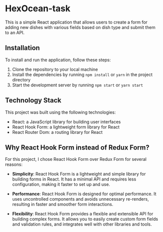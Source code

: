 # HexOcean-task

This is a simple React application that allows users to create a form for adding new dishes with various fields based on dish type and submit them to an API.

## Installation

To install and run the application, follow these steps:

1. Clone the repository to your local machine
2. Install the dependencies by running `npm install` or `yarn` in the project directory
3. Start the development server by running `npm start` or `yarn start`

## Technology Stack

This project was built using the following technologies:

- React: a JavaScript library for building user interfaces
- React Hook Form: a lightweight form library for React
- React Router Dom: a routing library for React

## Why React Hook Form instead of Redux Form?

For this project, I chose React Hook Form over Redux Form for several reasons:

- **Simplicity**: React Hook Form is a lightweight and simple library for building forms in React. It has a minimal API and requires less configuration, making it faster to set up and use.

- **Performance**: React Hook Form is designed for optimal performance. It uses uncontrolled components and avoids unnecessary re-renders, resulting in faster and smoother form interactions.

- **Flexibility**: React Hook Form provides a flexible and extensible API for building complex forms. It allows you to easily create custom form fields and validation rules, and integrates well with other libraries and tools.
